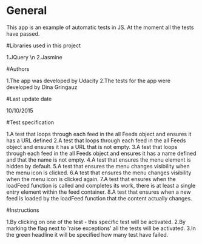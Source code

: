 # General

This app is an example of automatic tests in JS.
At the moment all the tests have passed.

#Libraries used in this project

1.JQuery \n
2.Jasmine

#Authors

1.The app was developed by Udacity
2.The tests for the app were developed by Dina Gringauz

#Last update date

10/10/2015

#Test specification

1.A test that loops through each feed in the all Feeds object and ensures it has a URL defined
2.A test that loops through each feed in the all Feeds object and ensures it has a URL that is not empty.
3.A test that loops through each feed in the all Feeds object and ensures it has a name defined and that the name is not empty.
4.A test that ensures the menu element is hidden by default. 
5.A test that ensures the menu changes visibility when the menu icon is clicked. 
6.A test that ensures the menu changes visibility when the menu icon is clicked again. 
7.A test that ensures when the loadFeed function is called and completes its work, there is at least a single entry element within the feed container.
8.A test that ensures when a new feed is loaded by the loadFeed function that the content actually changes.

#Instructions 

1.By clicking on one of the test - this specific test will be activated.
2.By marking the flag next to 'raise exceptions' all the tests will be activated.
3.In the green headline it will be specified how many test have failed.  
